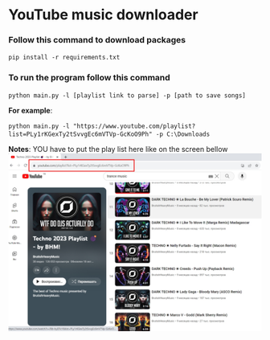 # YouTube music downloader

### Follow this command to download packages

```commandline
pip install -r requirements.txt
```

### To run the program follow this command

```commandline
python main.py -l [playlist link to parse] -p [path to save songs]
```

**For example**:

```commandline
python main.py -l "https://www.youtube.com/playlist?list=PLy1rKGexTy2tSvvgEc6mVTVp-GcKoO9Ph" -p C:\Downloads
```

**Notes**: YOU have to put the play list here like on the screen bellow
![example.jpg](img%2Fexample.jpg)

